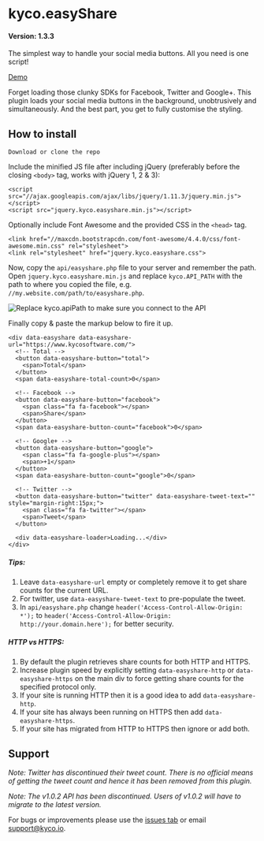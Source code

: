 kyco.easyShare
==============
#### Version: 1.3.3

The simplest way to handle your social media buttons. All you need is one script!

[Demo](https://kyco.github.io/jquery.kyco.easyshare/)

Forget loading those clunky SDKs for Facebook, Twitter and Google+. This plugin loads your social media buttons in the background, unobtrusively and simultaneously. And the best part, you get to fully customise the styling.


How to install
--------------

    Download or clone the repo

Include the minified JS file after including jQuery (preferably before the closing `<body>` tag, works with jQuery 1, 2 & 3):

    <script src="//ajax.googleapis.com/ajax/libs/jquery/1.11.3/jquery.min.js"></script>
    <script src="jquery.kyco.easyshare.min.js"></script>

Optionally include Font Awesome and the provided CSS in the `<head>` tag.

    <link href="//maxcdn.bootstrapcdn.com/font-awesome/4.4.0/css/font-awesome.min.css" rel="stylesheet">
    <link rel="stylesheet" href="jquery.kyco.easyshare.css">

Now, copy the `api/easyshare.php` file to your server and remember the path. Open `jquery.kyco.easyshare.min.js` and replace `kyco.API_PATH` with the path to where you copied the file, e.g. `//my.website.com/path/to/easyshare.php`.

![Replace kyco.apiPath to make sure you connect to the API](https://www.kycosoftware.com/uploads/easyshare/easyshare.png?v=2)

Finally copy & paste the markup below to fire it up.

```
<div data-easyshare data-easyshare-url="https://www.kycosoftware.com/">
  <!-- Total -->
  <button data-easyshare-button="total">
    <span>Total</span>
  </button>
  <span data-easyshare-total-count>0</span>

  <!-- Facebook -->
  <button data-easyshare-button="facebook">
    <span class="fa fa-facebook"></span>
    <span>Share</span>
  </button>
  <span data-easyshare-button-count="facebook">0</span>

  <!-- Google+ -->
  <button data-easyshare-button="google">
    <span class="fa fa-google-plus"></span>
    <span>+1</span>
  </button>
  <span data-easyshare-button-count="google">0</span>

  <!-- Twitter -->
  <button data-easyshare-button="twitter" data-easyshare-tweet-text="" style="margin-right:15px;">
    <span class="fa fa-twitter"></span>
    <span>Tweet</span>
  </button>

  <div data-easyshare-loader>Loading...</div>
</div>
```

##### Tips:
1. Leave `data-easyshare-url` empty or completely remove it to get share counts for the current URL.
2. For twitter, use `data-easyshare-tweet-text` to pre-populate the tweet.
3. In `api/easyshare.php` change `header('Access-Control-Allow-Origin: *');` to `header('Access-Control-Allow-Origin: http://your.domain.here');` for better security.

##### HTTP vs HTTPS:
1. By default the plugin retrieves share counts for both HTTP and HTTPS.
2. Increase plugin speed by explicitly setting `data-easyshare-http` or `data-easyshare-https` on the main div to force getting share counts for the specified protocol only.
3. If your site is running HTTP then it is a good idea to add `data-easyshare-http`.
4. If your site has always been running on HTTPS then add `data-easyshare-https`.
5. If your site has migrated from HTTP to HTTPS then ignore or add both.

Support
-------

_Note: Twitter has discontinued their tweet count. There is no official means of getting the tweet count and hence it has been removed from this plugin._

_Note: The v1.0.2 API has been discontinued. Users of v1.0.2 will have to migrate to the latest version._

For bugs or improvements please use the [issues tab](https://github.com/kyco/jquery.kyco.easyshare/issues) or email [support@kyco.io](mailto:support@kyco.io).
